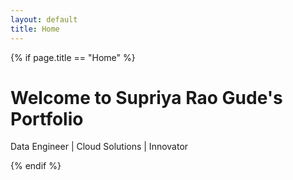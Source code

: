 ```yaml
---
layout: default
title: Home
---
```


 {% if page.title == "Home" %}
  <!-- Hero Section for Home Page -->
  <div class="hero">
    <h1>Welcome to Supriya Rao Gude's Portfolio</h1>
    <p>Data Engineer | Cloud Solutions | Innovator</p>
  </div>
  {% endif %}
